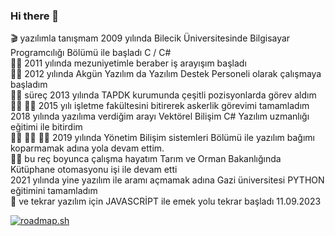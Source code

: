 ### Hi there 👋
🎬 yazılımla tanışmam 2009 yılında Bilecik Üniversitesinde Bilgisayar Programcılığı Bölümü ile başladı  C / C#  
👨‍🎓 2011 yılında mezuniyetimle beraber iş arayışım başladı  
👨‍⚖️ 2012 yılında Akgün Yazılım da Yazılım Destek Personeli olarak çalışmaya başladım  
👨‍⚖️ süreç 2013 yılında TAPDK kurumunda çeşitli pozisyonlarda görev aldım  
👨‍🎓 👨‍🎓 2015 yılı işletme fakültesini bitirerek askerlik görevimi tamamladım  
2018 yılında yazılıma verdiğim arayı Vektörel Bilişim C# Yazılım uzmanlığı eğitimi ile bitirdim  
👨‍🎓 👨‍🎓 👨‍🎓 2019 yılında Yönetim Bilişim sistemleri Bölümü ile yazılım bağımı koparmamak adına yola devam ettim.   
👨‍⚖️ bu reç boyunca çalışma hayatım Tarım ve Orman Bakanlığında Kütüphane otomasyonu işi ile devam etti  
2021 yılında yine yazılım ile aramı açmamak adına Gazi üniversitesi PYTHON eğitimini tamamladım  
🧭 ve tekrar yazılım için JAVASCRİPT ile emek yolu tekrar başladı 11.09.2023  



[![roadmap.sh](https://api.roadmap.sh/v1-badge/wide/64ff0c235ce9f4ca58b323b3?variant=dark)](https://roadmap.sh)
